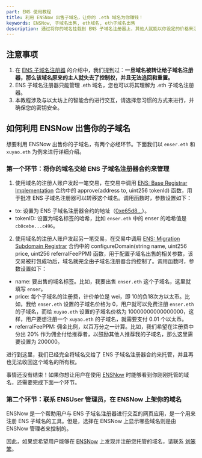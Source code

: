 ```yaml
---
part: ENS 使用教程
title: 利用 ENSNow 出售子域名，让你的 .eth 域名为你赚钱！
keywords: ENSNow, 子域名出售, eth域名, eth子域名出售
description: 通过将你的域名挂载到 ENS 子域名注册器上，其他人就能以你设定的价格来注册你的子域名，那么如何将域名交给 ENS 子域名注册器来管理呢？
---
```


## 注意事项

1. 在 [ENS 子域名注册器](subdomain-registrar.html#ENS-子域名注册器是什么) 的介绍中，我们提到过：**一旦域名被转让给子域名注册器，那么该域名原来的主人就失去了控制权，并且无法追回和重置。**
2. ENS 子域名注册器只能管理 .eth 域名，您也可以将其理解为 .eth 子域名注册器。
3. 本教程涉及与以太坊上的智能合约进行交互，请选择您习惯的方式来进行，并确保您的密钥安全。

## 如何利用 ENSNow 出售你的子域名

想要利用 ENSNow 出售你的子域名，有两个必经环节。下面我们以 `enser.eth` 和 `xuyao.eth` 为例来进行详细介绍。

### 第一个环节：将你的域名交给 ENS 子域名注册器合约来管理

1. 使用域名的注册人账户发起一笔交易，在交易中调用 [ENS: Base Registrar Implementation](https://cn.etherscan.com/address/0x57f1887a8bf19b14fc0df6fd9b2acc9af147ea85) 合约中的 approve(address to, uint256 tokenId) 函数，用于批准 ENS 子域名注册器可以转移这个域名。调用函数时，参数设置如下：

- to: 设置为 ENS 子域名注册器合约的地址（[0xe65d8...](https://cn.etherscan.com/address/0xe65d8aaf34cb91087d1598e0a15b582f57f217d9)）。
- tokenID: 设置为域名标签的哈希，比如 `enser.eth` 中的 enser 的哈希值是 `cb0cebe...c496`。

2. 使用域名的注册人账户发起另一笔交易，在交易中调用 [ENS: Migration Subdomain Registrar](https://cn.etherscan.com/address/0xe65d8aaf34cb91087d1598e0a15b582f57f217d9) 合约中的 configureDomain(string name, uint256 price, uint256 referralFeePPM) 函数，用于配置子域名出售的相关参数，该交易被打包成功后，域名就完全由子域名注册器合约控制了。调用函数时，参数设置如下：

- name: 要出售的域名标签。比如，我要出售 `enser.eth` 这个子域名，这里就填写 `enser`。
- price: 每个子域名的注册费，计价单位是 wei，即 10的负18次方以太币。比如，我给 `enser.eth` 设置的子域名价格为 0，用户就可以免费注册 `enser.eth` 的子域名，而给 `xuyao.eth` 设置的子域名价格为 10000000000000000，这样，用户要想注册一个 `xuyao.eth` 的子域名，就需要支付 0.01 个以太币。
- referralFeePPM: 佣金比例，以百万分之一计算。比如，我们希望在注册费中分出 20% 作为佣金付给推荐者，以鼓励其他人推荐我的子域名，那么这里需要设置为 200000。

进行到这里，我们已经完全将域名交给了 ENS 子域名注册器合约来托管，并且再也无法收回这个域名的所有权。

事情还没有结束！如果你想让用户在使用 [ENSNow](https://now.ensuser.com/) 时能够看到你刚刚托管的域名，还需要完成下面一个环节。

### 第二个环节：联系 ENSUser 管理员，在 ENSNow 上架你的域名

ENSNow 是一个帮助用户与 ENS 子域名注册器进行交互的网页应用，是一个用来注册 ENS 子域名的工具。但是，选择在 ENSNow 上显示哪些域名则是由 ENSNow 管理者来控制的。

因此，如果您希望用户能够在 [ENSNow](https://now.ensuser.com/) 上发现并注册您托管的域名，请联系 [刘笨笨](https://ensuser.com/about/#联系我们)。
